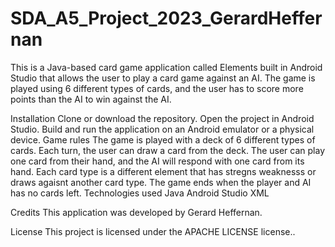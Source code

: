 # SDA_A5_Project_2023_GerardHeffernan
This is a Java-based card game application called Elements built in Android Studio that allows the user to play a card game against an AI. The game is played using 6 different types of cards, and the user has to score more points than the AI  to win against the AI.

Installation
Clone or download the repository.
Open the project in Android Studio.
Build and run the application on an Android emulator or a physical device.
Game rules
The game is played with a deck of 6 different types of cards.
Each turn, the user can draw a card from the deck.
The user can play one card from their hand, and the AI will respond with one card from its hand.
Each card type is a different element that has stregns weaknesss or draws agaisnt another card type.
The game ends when the player and AI has no cards left.
Technologies used
Java
Android Studio
XML


Credits
This application was developed by Gerard Heffernan.

License
This project is licensed under the APACHE LICENSE license..
